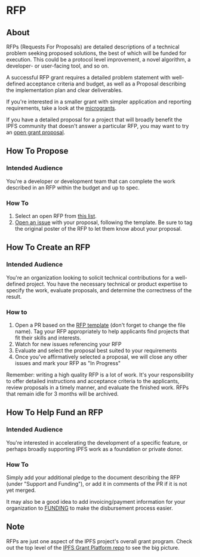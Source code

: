 # RFP

## About
RFPs (Requests For Proposals) are detailed descriptions of a technical problem seeking proposed solutions, the best of which will be funded for execution. This could be a protocol level improvement, a novel algorithm, a developer- or user-facing tool, and so on.

A successful RFP grant requires a detailed problem statement with well-defined acceptance criteria and budget, as well as a Proposal describing the implementation plan and clear deliverables.

If you're interested in a smaller grant with simpler application and reporting requirements, take a look at the [microgrants](../MICROGRANTS.md).

If you have a detailed proposal for a project that will broadly benefit the IPFS community that doesn't answer a particular RFP, you may want to try an [open grant proposal](../open-grants).

## How To Propose
### Intended Audience
You're a developer or development team that can complete the work described in an RFP within the budget and up to spec.

### How To
1. Select an open RFP from [this list](.). 
2. [Open an issue](https://github.com/protocol/ipfs-grants/issues/new?assignees=&labels=&template=rfp-proposal.md&title=RFP+Proposal%3A+%3CYour+Project+Title%3E) with your proposal, following the template. Be sure to tag the original poster of the RFP to let them know about your proposal.

## How To Create an RFP
### Intended Audience
You're an organization looking to solicit technical contributions for a well-defined project. You have the necessary technical or product expertise to specify the work, evaluate proposals, and determine the correctness of the result.

### How to
1. Open a PR based on the [RFP template](rfp-template.md) (don't forget to change the file name). Tag your RFP appropriately to help applicants find projects that fit their skills and interests.
2. Watch for new issues referencing your RFP
3. Evaluate and select the proposal best suited to your requirements
4. Once you've affirmatively selected a proposal, we will close any other issues and mark your RFP as "In Progress"

Remember: writing a high quality RFP is a lot of work. It's your responsibility to offer detailed instructions and acceptance criteria to the applicants, review proposals in a timely manner, and evaluate the finished work. RFPs that remain idle for 3 months will be archived.

## How To Help Fund an RFP
### Intended Audience
You're interested in accelerating the development of a specific feature, or perhaps broadly supporting IPFS work as a foundation or private donor.

### How To
Simply add your additional pledge to the document describing the RFP (under "Support and Funding"), or add it in comments of the PR if it is not yet merged.

It may also be a good idea to add invoicing/payment information for your organization to [FUNDING](../FUNDING.md) to make the disbursement process easier.

## Note
RFPs are just one aspect of the IPFS project's overall grant program. Check out the top level of the [IPFS Grant Platform repo](https://github.com/ipfs/devgrants) to see the big picture.

